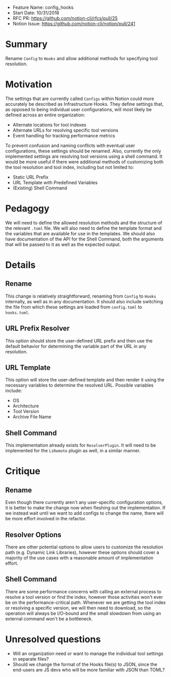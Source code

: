 - Feature Name: config_hooks
- Start Date: 10/31/2018
- RFC PR: https://github.com/notion-cli/rfcs/pull/25
- Notion Issue: https://github.com/notion-cli/notion/pull/241

# Summary
[summary]: #summary

Rename `Config` to `Hooks` and allow additional methods for specifying tool resolution.

# Motivation
[motivation]: #motivation

The settings that are currently called `Configs` within Notion could more accurately be described as Infrastructure Hooks. They define settings that, as opposed to being individual user configurations, will most likely be defined across an entire organization:

- Alternate locations for tool indexes
- Alternate URLs for resolving specific tool versions
- Event handling for tracking performance metrics

To prevent confusion and naming conflicts with eventual user configurations, these settings should be renamed. Also, currently the only implemented settings are resolving tool versions using a shell command. It would be more useful if there were additional methods of customizing both the tool resolution and tool index, including but not limited to:

- Static URL Prefix
- URL Template with Predefined Variables
- (Existing) Shell Command

# Pedagogy
[pedagogy]: #pedagogy

We will need to define the allowed resolution methods and the structure of the relevant `.toml` file. We will also need to define the template format and the variables that are available for use in the templates. We should also have documentation of the API for the Shell Command, both the arguments that will be passed to it as well as the expected output.

# Details
[details]: #details

## Rename

This change is relatively straightforward, renaming from `Config` to `Hooks` internally, as well as in any documentation. It should also include switching the file from which these settings are loaded from `config.toml` to `hooks.toml`.

## URL Prefix Resolver

This option should store the user-defined URL prefix and then use the default behavior for determining the variable part of the URL in any resolution.

## URL Template

This option will store the user-defined template and then render it using the necessary variables to determine the resolved URL. Possible variables include:

- OS
- Architecture
- Tool Version
- Archive File Name

## Shell Command

This implementation already exists for `ResolverPlugin`. It will need to be implemented for the `LsRemote` plugin as well, in a similar manner.

# Critique
[critique]: #critique

## Rename

Even though there currently aren't any user-specific configuration options, it is better to make the change now when fleshing out the implementation. If we instead wait until we want to add configs to change the name, there will be more effort involved in the refactor.

## Resolver Options

There are other potential options to allow users to customize the resolution path (e.g. Dynamic Link Libraries), however these options should cover a majority of the use cases with a reasonable amount of implementation effort.

## Shell Command

There are some performance concerns with calling an external process to resolve a tool version or find the index, however those activities won't ever be on the performance-critical path. Whenever we are getting the tool index or resolving a specific version, we will then need to download, so the operation will always be I/O-bound and the small slowdown from using an external command won't be a bottleneck.

# Unresolved questions
[unresolved]: #unresolved-questions

- Will an organization need or want to manage the individual tool settings in separate files?
- Should we change the format of the Hooks file(s) to JSON, since the end-users are JS devs who will be more familiar with JSON than TOML?
